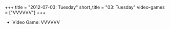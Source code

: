 +++
title = "2012-07-03: Tuesday"
short_title = "03: Tuesday"
video-games = ["VVVVVV"]
+++


* Video Game: VVVVVV
